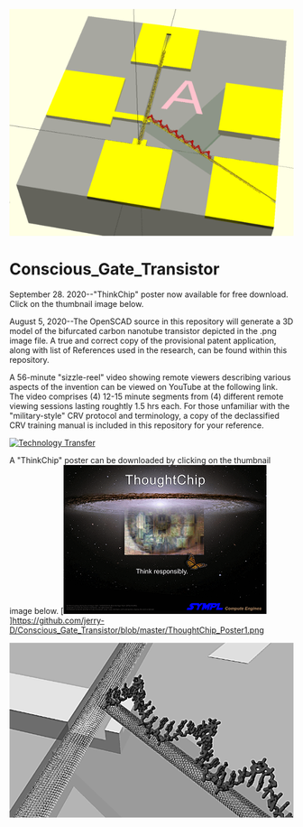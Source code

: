 ![](https://github.com/jerry-D/Conscious_Gate_Transistor/blob/master/Thought_Chip_01.png )

# Conscious_Gate_Transistor
September 28. 2020--"ThinkChip" poster now available for free download.  Click on the thumbnail image below.

August 5, 2020--The OpenSCAD source in this repository will generate a 3D model of the bifurcated carbon nanotube transistor depicted in the .png image file.
A true and correct copy of the provisional patent application, along with list of References used in the research, can be found within this repository.

A 56-minute "sizzle-reel" video showing remote viewers describing various aspects of the invention can be viewed on YouTube at the following link.  The video comprises (4) 12-15 minute segments from (4) different remote viewing sessions lasting roughtly 1.5 hrs each.  For those unfamiliar with the "military-style" CRV protocol and terminology, a copy of the declassified CRV training manual is included in this repository for your reference.

[![Technology Transfer](http://img.youtube.com/vi/Hdq3M4zQx_o/0.jpg)](http://www.youtube.com/watch?v=Hdq3M4zQx_o "Conscious Gate Transistor Technology Transfer")

A "ThinkChip" poster can be downloaded by clicking on the thumbnail image below.
[![ThinkChip](https://github.com/jerry-D/Conscious_Gate_Transistor/blob/master/ThoughtChip_Poster1_thumb.png )]https://github.com/jerry-D/Conscious_Gate_Transistor/blob/master/ThoughtChip_Poster1.png


![](https://github.com/jerry-D/Conscious_Gate_Transistor/blob/master/Conscious_CNT_Transistor_3D.png )

